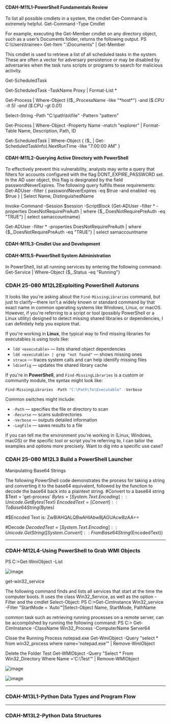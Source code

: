 #### CDAH-M11L1-PowerShell Fundamentals Review ####


To list all possible cmdlets in a system, the cmdlet Get-Command is extremely helpful. 
Get-Command -Type Cmdlet



For example, executing the Get-Member cmdlet on any directory object, such as a user’s Documents folder, returns the following output.
PS C:\Users\trainee> Get-Item ".\Documents\" | Get-Member

This cmdlet is used to retrieve a list of all scheduled tasks in the system. These are often a vector for adversary persistence or may be disabled by adversaries when the task runs scripts or programs to search for malicious activity. 

Get-ScheduledTask 

Get-ScheduledTask -TaskName Proxy | Format-List *


Get-Process | Where-Object {($_.ProcessName -like "*host*") -and ($_.CPU -lt 5) -and ($_.CPU -gt 0.01)


Select-String -Path "C:\path\to\file" -Pattern "pattern"



Get-Process | Where-Object -Property Name -match "explorer" | Format-Table Name, Description, Path, ID


Get-ScheduledTask | Where-Object {
    ($_ | Get-ScheduledTaskInfo).NextRunTime -like "7:00:00 AM"
}


#### CDAH-M11L2-Querying Active Directory with PowerShell ####

To effectively prevent this vulnerability, analysts may write a query that filters for accounts configured with the flag DONT_EXPIRE_PASSWORD set. In the AD user object, this flag is designated by the field passwordNeverExpires. The following query fulfills these requirements:
Get-ADUser -filter { passwordNeverExpires -eq $true -and enabled -eq $true } | Select Name, DistinguishedName


Invoke-Command -Session $session -ScriptBlock {Get-ADUser -filter * -properties DoesNotRequirePreAuth | where {$_.DoesNotRequirePreAuth -eq "TRUE"} | select samaccountname}

Get-ADUser -filter * -properties DoesNotRequirePreAuth | where {$_.DoesNotRequirePreAuth -eq "TRUE"} | select samaccountname

#### CDAH-M11L3-Cmdlet Use and Development ####


#### CDAH-M11L5-PowerShell System Administration ####

In PowerShell, list all running services by entering the following command:
Get-Service | Where-Object {$_.Status -eq "Running"}

### CDAH 25-080 M12L2Exploiting PowerShell Autoruns ###

It looks like you're asking about the `Find-MissingLibraries` command, but just to clarify—there isn’t a widely known or standard command by that exact name in common operating systems like Windows, Linux, or macOS. However, if you're referring to a script or tool (possibly PowerShell or a Linux utility) designed to detect missing shared libraries or dependencies, I can definitely help you explore that.

If you're working in **Linux**, the typical way to find missing libraries for executables is using tools like:

- `ldd <executable>` — lists shared object dependencies
- `ldd <executable> | grep "not found"` — shows missing ones
- `strace` — traces system calls and can help identify missing files
- `ldconfig` — updates the shared library cache

If you're in **PowerShell**, and `Find-MissingLibraries` is a custom or community module, the syntax might look like:

```powershell
Find-MissingLibraries -Path "C:\Path\To\Executable" -Verbose
```

Common switches might include:
- `-Path` — specifies the file or directory to scan
- `-Recurse` — scans subdirectories
- `-Verbose` — outputs detailed information
- `-LogFile` — saves results to a file

If you can tell me the environment you're working in (Linux, Windows, macOS) or the specific tool or script you're referring to, I can tailor the examples and options more precisely. Want to dig into a specific use case?

### CDAH 25-080 M12L3 Build a PowerShell Launcher 

Manipulating Base64 Strings


The following PowerShell code demonstrates the process for taking a string and converting it to the base64 equivalent, followed by the function to decode the base64 back into a plaintext string.
#Convert to a base64 string
$Text = 'get-process'
$Bytes = [System.Text.Encoding]::Unicode.GetBytes($Text)
$EncodedText =[Convert]::ToBase64String($Bytes)

#$Encoded Text is: ZwBlAHQALQBwAHIAbwBjAGUAcwBzAA==

#Decode
$DecodedText = [System.Text.Encoding]::Unicode.GetString([System.Convert]::FromBase64String($EncodedText))

---

### CDAH-M12L4-Using PowerShell to Grab WMI Objects 

PS C:\>Get-WmiObject -List

![image](https://github.com/user-attachments/assets/aa62713d-0624-49c5-97bd-a6530ff4460f)

get-win32_service


The following command finds and lists all services that start at the time the computer boots. It uses the class Win32_Service, as well as the option -Filter and the cmdlet Select-Object:
PS C:\>Get-CimInstance Win32_service -Filter "StartMode = 'Auto'"|Select-Object Name, StartMode, PathName

 common task such as retrieving running processes on a remote server, can be accomplished by running the following command:
PS C:\> Get-CimInstance -ClassName Win32_Process -ComputerName Server64

Close the Running Process notepad.exe
Get-WmiObject -Query "select * from win32_process where name='notepad.exe'" 
| Remove-WmiObject



Delete the Folder Test
Get-WMIObject -Query "Select * From Win32_Directory Where Name ='C:\\Test'" 
| Remove-WMIObject

![image](https://github.com/user-attachments/assets/8150bf1b-0a80-4366-98b4-8a68afc143dc)

![image](https://github.com/user-attachments/assets/95d29717-0a8f-48d3-900f-f41c80707d67)


----------------
 ### CDAH-M13L1-Python Data Types and Program Flow ###





------------------------

### CDAH-M13L2-Python Data Structures ###





















